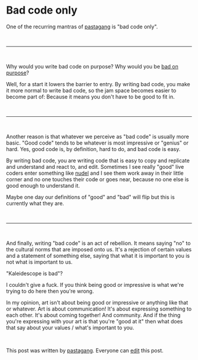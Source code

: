 # Bad code only

One of the recurring mantras of [pastagang](https://pastagang.cc) is "bad code only".

<br>

<hr>

<br>

Why would you write bad code on purpose? Why would you be [bad on purpose](https://www.todepond.com/wikiblogarden/shitpost)?

Well, for a start it lowers the barrier to entry. By writing bad code, you make it more normal to write bad code, so the jam space becomes easier to become part of: Because it means you don't have to be good to fit in.

<br>

<hr>

<br>

Another reason is that whatever we perceive as "bad code" is usually more basic. "Good code" tends to be whatever is most impressive or "genius" or hard. Yes, good code is, by definition, hard to do, and bad code is easy.

By writing bad code, you are writing code that is easy to copy and replicate and understand and react to, and edit. Sometimes I see really "good" live coders enter something like [nudel](https://nudel.cc) and I see them work away in their little corner and no one touches their code or goes near, because no one else is good enough to understand it.

Maybe one day our definitions of "good" and "bad" will flip but this is currently what they are. 

<br>

<hr>

<br>

And finally, writing "bad code" is an act of rebellion. It means saying "no" to the cultural norms that are imposed onto us. It's a rejection of certain values and a statement of something else, saying that what it is important to you is not what is important to us. 

"Kaleidescope is bad"?

I couldn't give a fuck. If you think being good or impressive is what we're trying to do here then you're wrong. 

In my opinion, art isn't about being good or impressive or anything like that or whatever. Art is about communication! It's about expressing something to each other. It's about coming together! And community. And if the thing you're expressing with your art is that you're "good at it" then what does that say about your values / what's important to you. 

<br>

This post was written by [pastagang](/blog). Everyone can [edit](https://github.com/pastagang/pastagang/edit/main/blog/bad-code-only/readme.md) this post.
